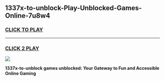 
## 1337x-to-unblock-Play-Unblocked-Games-Online-7u8w4
<h3>
<a href="https://premium76.site?title=1337x-to-unblock&ref=25A">CLICK TO PLAY</a></h3>
<hr>

<h3>
<a href="https://premium76.site?title=1337x-to-unblock&ref=25A">CLICK 2 PLAY</a>
  
</h3>

<a href="https://premium76.site?title=1337x-to-unblock&ref=25A"><img src="https://clearcache.store/games.png"></a>


**1337x-to-unblock games unblocked: Your Gateway to Fun and Accessible Online Gaming**
